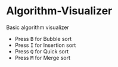 # Algorithm-Visualizer

Basic algorithm visualizer
  - Press <kbd>B</kbd> for Bubble sort
  - Press <kbd>I</kbd> for Insertion sort
  - Press <kbd>Q</kbd> for Quick sort
  - Press <kbd>M</kbd> for Merge sort
